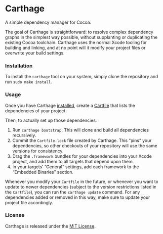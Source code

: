 # Carthage

A simple dependency manager for Cocoa.

The goal of Carthage is straightforward: to resolve complex dependency graphs in the simplest way possible, without supplanting or duplicating the existing Cocoa toolchain. Carthage uses the normal Xcode tooling for building and linking, and at no point will it modify your project files or overwrite your build settings.

### Installation

To install the `carthage` tool on your system, simply clone the repository and run `sudo make install`.

### Usage

Once you have Carthage [installed](#installation), create a [Cartfile](Documentation/Cartfile.md) that lists the dependencies of your project.

Then, to actually set up those dependencies:

1. Run `carthage bootstrap`. This will clone and build all dependencies recursively.
1. Commit the `Cartfile.lock` file created by Carthage. This “pins” your dependencies, so other checkouts of your repository will use the same versions for consistency.
1. Drag the `.framework` bundles for your dependencies into your Xcode project, and add them to all targets that depend upon them.
1. In your targets’ “General” settings, add each framework to the “Embedded Binaries” section.

Whenever you modify your `Cartfile` in the future, or whenever you want to update to newer dependencies (subject to the version restrictions listed in the `Cartfile`), you can run the `carthage update` command. For any dependencies added or removed in this way, make sure to update your project file accordingly.

### License

Carthage is released under the [MIT License](LICENSE.md).
